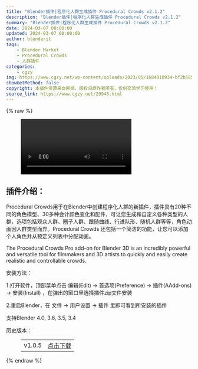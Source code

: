 ```yaml
---
title: "Blender插件|程序化人群生成插件 Procedural Crowds v2.1.2"
description: "Blender插件|程序化人群生成插件 Procedural Crowds v2.1.2"
summary: "Blender插件|程序化人群生成插件 Procedural Crowds v2.1.2"
date: 2024-03-07 00:00:00
updated: 2024-03-07 00:00:00
author: blenderit
tags: 
    - Blender Market
    - Procedural Crowds
    - 人群插件
categories:
    - cgzy
img: https://www.cgzy.net/wp-content/uploads/2023/05/1684810934-bf2b585aaeb7a04.webp
showGetMethod: false
copyright: 本插件资源来自网络，版权归原作者所有，仅供交流学习使用！
source_link: https://www.cgzy.net/29946.html
---
```


{% raw %}
<figure class="wp-block-video aligncenter"><video controls src="https://cloud.video.taobao.com/play/u/717183932/p/1/e/6/t/1/411494482637.mp4"></video></figure><div class="wp-block-pandastudio-title"><div class="title_style_01"><h2 id="h2-0">插件介绍：</h2></div></div><p class="is-style-text-indent-2em">Procedural Crowds用于在Blender中创建程序化人群的新插件，插件具有20种不同的角色模型、30多种会计颜色变化和配件，可让您生成和自定义各种类型的人群，选项包括观众人群、圈子人群、跟随曲线、行进队形、随机人群等等，角色动画因人群类型而异。Procedural Crowds 还包括一个简洁的功能，让您可以添加个人角色并从预定义列表中分配动画。</p><p>The Procedural Crowds Pro add-on for Blender 3D is an incredibly powerful and versatile tool for filmmakers and 3D artists to quickly and easily create realistic and controllable crowds.</p><div class="wp-block-pandastudio-title"><div class="title_style_01"><p>安装方法：</p></div></div><p>1.打开软件，顶部菜单点击 编辑(Edit) → 首选项(Preference) → 插件(AAdd-ons) → 安装(Install) ，在弹出的窗口里选择插件zip文件安装</p><p>2.重启Blender，在 文件 → 用户设置 → 插件 里即可看到所安装的插件</p><div class="wp-block-pandastudio-tips"><div class="tip success "><p>支持Blender 4.0, 3.6, 3.5, 3.4</p>
</div></div><div class="wp-block-pandastudio-title"><div class="title_style_01"><p>历史版本：</p></div></div><figure class="wp-block-table has-medium-font-size"><table><tbody><tr><td>v1.0.5</td><td><a href="https://www.cgzy.net/go?_=8d9150489eaHR0cHM6Ly9wYW4uYmFpZHUuY29tL3MvMW9FZkJnT1dIRjBuUVdmSHg3a0RxdXc%2FcHdkPTJmNG4%3D" target="_blank">点击下载</a></td></tr></tbody></table></figure>
<div style="display: none">cgzy</div>
{% endraw %}